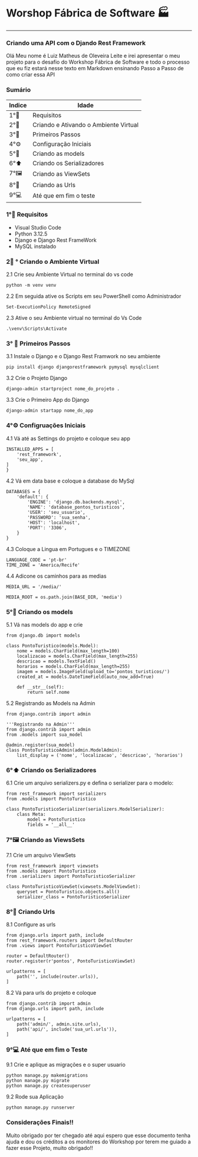 # Worshop Fábrica de Software 🏭
---
### Criando uma API com o Djando Rest Framework 

Olá Meu nome é Luiz Matheus de Oleveira Leite e irei apresentar o meu projeto para o desafio do Workshop Fábrica de Software e todo o processo que eu fiz estará nesse texto em Markdown ensinando Passo a Passo de como criar essa API

### Sumário
| Indice    | Idade |
|-----|----------------|
| 1°📜     | Requisitos   | 
| 2°🌿     | Criando e Ativando o Ambiente Virtual   | 
| 3°📐   | Primeiros Passos  | 
| 4°⚙️      | Configuração Iniciais| 
| 5°💃|Criando as models|
|6°⬆️|Criando os Serializadores|
|7°🖼️|Criando as ViewSets|
|8°🛜|Criando as Urls|
|9°💻|Até que em fim o teste|

### 1°📜  Requisitos
- Visual Studio Code
- Python 3.12.5
- Django e Django Rest FrameWork
- MySQL instalado 

### 2🌿 ° Criando o Ambiente Virtual
2.1 Crie seu Ambiente Virtual no terminal do vs code
```
python -m venv venv
``` 
2.2 Em seguida ative os Scripts em seu PowerShell como Administrador
```
Set-ExecutionPolicy RemoteSigned
```
2.3 Ative o seu Ambiente virtual no terminal do Vs Code
```
.\venv\Scripts\Activate
```
### 3° 📐 Primeiros Passos
3.1 Instale o Django e o Django Rest Framwork no seu ambiente
```
pip install django djangorestframework pymysql mysqlclient
```
3.2 Crie o Projeto Django
```
django-admin startproject nome_do_projeto .
```
3.3 Crie o Primeiro App do Django
```
django-admin startapp nome_do_app
```
### 4°⚙️ Configruações Iniciais
4.1 Vá até as Settings do projeto e coloque seu app
```
INSTALLED_APPS = [
    'rest_framework',
    'seu_app',
]
}
```
4.2 Vá em data base e coloque a database do MySql
```
DATABASES = {
    'default': {
        'ENGINE': 'django.db.backends.mysql',
        'NAME': 'database_pontos_turisticos',
        'USER': 'seu_usuario',
        'PASSWORD': 'sua_senha',
        'HOST': 'localhost',
        'PORT': '3306',
    }
}
```
4.3 Coloque a Lingua em Portugues e o TIMEZONE
```
LANGUAGE_CODE = 'pt-br'
TIME_ZONE = 'America/Recife'
```
4.4 Adicone os caminhos para as medias
```
MEDIA_URL = '/media/'

MEDIA_ROOT = os.path.join(BASE_DIR, 'media')
```
### 5°💃 Criando os models
5.1 Vá nas models do app e crie
```
from django.db import models

class PontoTuristico(models.Model):
    nome = models.CharField(max_length=100)
    localizacao = models.CharField(max_length=255)
    descricao = models.TextField()
    horarios = models.CharField(max_length=255)
    imagem = models.ImageField(upload_to='pontos_turisticos/')
    created_at = models.DateTimeField(auto_now_add=True)

    def __str__(self):
        return self.nome

````
5.2 Registrando as Models na Admin
```
from django.contrib import admin

'''Registrando na Admin'''
from django.contrib import admin
from .models import sua_model

@admin.register(sua_model)
class PontoTuristicoAdmin(admin.ModelAdmin):
    list_display = ('nome', 'localizacao', 'descricao', 'horarios')
```
### 6°⬆️ Criando os Serializadores
6.1 Crie um arquivo serializers.py e defina o serializer para o modelo:
```
from rest_framework import serializers
from .models import PontoTuristico

class PontoTuristicoSerializer(serializers.ModelSerializer):
    class Meta:
        model = PontoTuristico
        fields = '__all__'

```
### 7°🖼️ Criando as ViewsSets
7.1 Crie um arquivo ViewSets
```
from rest_framework import viewsets
from .models import PontoTuristico
from .serializers import PontoTuristicoSerializer

class PontoTuristicoViewSet(viewsets.ModelViewSet):
    queryset = PontoTuristico.objects.all()
    serializer_class = PontoTuristicoSerializer

```
### 8°🛜 Criando Urls
8.1 Configure as urls
```
from django.urls import path, include
from rest_framework.routers import DefaultRouter
from .views import PontoTuristicoViewSet

router = DefaultRouter()
router.register(r'pontos', PontoTuristicoViewSet)

urlpatterns = [
    path('', include(router.urls)),
]

```
8.2 Vá para urls do projeto e coloque
```
from django.contrib import admin
from django.urls import path, include

urlpatterns = [
    path('admin/', admin.site.urls),
    path('api/', include('sua_url.urls')),
]

```
### 9°💻 Até que em fim o Teste
9.1 Crie e aplique as migrações e o super usuario
```
python manage.py makemigrations
python manage.py migrate
python manage.py createsuperuser

```
9.2 Rode sua Aplicação
```
python manage.py runserver

```

### Considerações Finais!!

Muito obrigado por ter chegado até aqui espero que esse documento tenha ajuda e dou os créditos a os monitores do Workshop por terem me guiado a fazer esse Projeto, muito obrigado!!